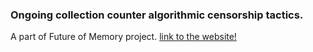 ### Ongoing collection counter algorithmic censorship tactics.

A part of Future of Memory project.
[link to the website!](https://www.qianqian-ye.com/algorithmic-censorship-resistance-toolkit/)


